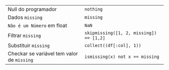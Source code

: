 |                       |                                         |
| --------------------- | --------------------------------------- |
| Null do programador   | `nothing`                               |
| Dados `missing`        | `missing`                              |
| `Não é um Número` em float | `NaN`                              |
| Filtrar `missing`        | `skipmissing([1, 2, missing]) == [1,2]` |
| Substituir `missing`     | `collect((df[:col], 1))`                |
| Checkar se variável tem valor de `missing` | `ismissing(x) not x == missing`|
